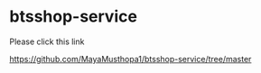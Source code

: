 # btsshop-service

Please click this link 

https://github.com/MayaMusthopa1/btsshop-service/tree/master 
